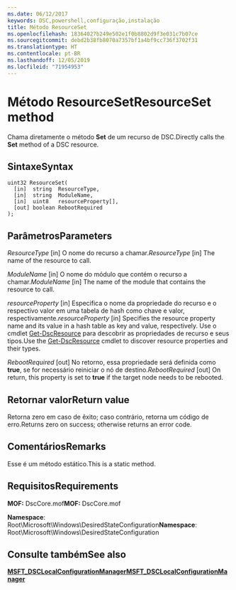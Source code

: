 ```yaml
---
ms.date: 06/12/2017
keywords: DSC,powershell,configuração,instalação
title: Método ResourceSet
ms.openlocfilehash: 18364027b249e502e1f0b8802d9f3e031c7b07ce
ms.sourcegitcommit: debd2b38fb8070a7357bf1a4bf9cc736f3702f31
ms.translationtype: HT
ms.contentlocale: pt-BR
ms.lasthandoff: 12/05/2019
ms.locfileid: "71954953"
---
```

# <a name="resourceset-method"></a><span data-ttu-id="7004f-103">Método ResourceSet</span><span class="sxs-lookup"><span data-stu-id="7004f-103">ResourceSet method</span></span>

<span data-ttu-id="7004f-104">Chama diretamente o método **Set** de um recurso de DSC.</span><span class="sxs-lookup"><span data-stu-id="7004f-104">Directly calls the **Set** method of a DSC resource.</span></span>

## <a name="syntax"></a><span data-ttu-id="7004f-105">Sintaxe</span><span class="sxs-lookup"><span data-stu-id="7004f-105">Syntax</span></span>

```mof
uint32 ResourceSet(
  [in]  string  ResourceType,
  [in]  string  ModuleName,
  [in]  uint8   resourceProperty[],
  [out] boolean RebootRequired
);
```

## <a name="parameters"></a><span data-ttu-id="7004f-106">Parâmetros</span><span class="sxs-lookup"><span data-stu-id="7004f-106">Parameters</span></span>

<span data-ttu-id="7004f-107">*ResourceType* \[in\] O nome do recurso a chamar.</span><span class="sxs-lookup"><span data-stu-id="7004f-107">*ResourceType* \[in\] The name of the resource to call.</span></span>

<span data-ttu-id="7004f-108">*ModuleName* \[in\] O nome do módulo que contém o recurso a chamar.</span><span class="sxs-lookup"><span data-stu-id="7004f-108">*ModuleName* \[in\] The name of the module that contains the resource to call.</span></span>

<span data-ttu-id="7004f-109">*resourceProperty* \[in\] Especifica o nome da propriedade do recurso e o respectivo valor em uma tabela de hash como chave e valor, respectivamente.</span><span class="sxs-lookup"><span data-stu-id="7004f-109">*resourceProperty* \[in\] Specifies the resource property name and its value in a hash table as key and value, respectively.</span></span> <span data-ttu-id="7004f-110">Use o cmdlet [Get-DscResource](/powershell/module/PSDesiredStateConfiguration/Get-DscResource) para descobrir as propriedades de recurso e seus tipos.</span><span class="sxs-lookup"><span data-stu-id="7004f-110">Use the [Get-DscResource](/powershell/module/PSDesiredStateConfiguration/Get-DscResource) cmdlet to discover resource properties and their types.</span></span>

<span data-ttu-id="7004f-111">*RebootRequired* \[out\] No retorno, essa propriedade será definida como **true**, se for necessário reiniciar o nó de destino.</span><span class="sxs-lookup"><span data-stu-id="7004f-111">*RebootRequired* \[out\] On return, this property is set to **true** if the target node needs to be rebooted.</span></span>

## <a name="return-value"></a><span data-ttu-id="7004f-112">Retornar valor</span><span class="sxs-lookup"><span data-stu-id="7004f-112">Return value</span></span>

<span data-ttu-id="7004f-113">Retorna zero em caso de êxito; caso contrário, retorna um código de erro.</span><span class="sxs-lookup"><span data-stu-id="7004f-113">Returns zero on success; otherwise returns an error code.</span></span>

## <a name="remarks"></a><span data-ttu-id="7004f-114">Comentários</span><span class="sxs-lookup"><span data-stu-id="7004f-114">Remarks</span></span>

<span data-ttu-id="7004f-115">Esse é um método estático.</span><span class="sxs-lookup"><span data-stu-id="7004f-115">This is a static method.</span></span>

## <a name="requirements"></a><span data-ttu-id="7004f-116">Requisitos</span><span class="sxs-lookup"><span data-stu-id="7004f-116">Requirements</span></span>

<span data-ttu-id="7004f-117">**MOF:** DscCore.mof</span><span class="sxs-lookup"><span data-stu-id="7004f-117">**MOF:** DscCore.mof</span></span>

<span data-ttu-id="7004f-118">**Namespace**: Root\Microsoft\Windows\DesiredStateConfiguration</span><span class="sxs-lookup"><span data-stu-id="7004f-118">**Namespace**: Root\Microsoft\Windows\DesiredStateConfiguration</span></span>

## <a name="see-also"></a><span data-ttu-id="7004f-119">Consulte também</span><span class="sxs-lookup"><span data-stu-id="7004f-119">See also</span></span>

[<span data-ttu-id="7004f-120">**MSFT_DSCLocalConfigurationManager**</span><span class="sxs-lookup"><span data-stu-id="7004f-120">**MSFT_DSCLocalConfigurationManager**</span></span>](msft-dsclocalconfigurationmanager.md)
